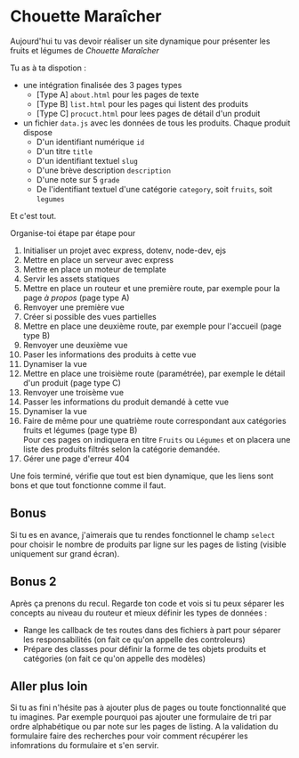 # Chouette Maraîcher

Aujourd'hui tu vas devoir réaliser un site dynamique pour présenter les fruits et légumes de _Chouette Maraîcher_

Tu as à ta dispotion :

- une intégration finalisée des 3 pages types
  - [Type A] `about.html` pour les pages de texte
  - [Type B] `list.html` pour les pages qui listent des produits
  - [Type C] `procuct.html` pour lees pages de détail d'un produit
- un fichier `data.js` avec les données de tous les produits. Chaque produit dispose
  - D'un identifiant numérique `id`
  - D'un titre `title`
  - D'un identifiant textuel `slug`
  - D'une brève description `description`
  - D'une note sur 5 `grade`
  - De l'identifiant textuel d'une catégorie `category`, soit `fruits`, soit `legumes`

Et c'est tout.

Organise-toi étape par étape pour

1. Initialiser un projet avec express, dotenv, node-dev, ejs
2. Mettre en place un serveur avec express
3. Mettre en place un moteur de template
4. Servir les assets statiques
5. Mettre en place un routeur et une première route, par exemple pour la page _à propos_ (page type A)
6. Renvoyer une première vue
7. Créer si possible des vues partielles
8. Mettre en place une deuxième route, par exemple pour l'accueil (page type B)
9. Renvoyer une deuxième vue
10. Paser les informations des produits à cette vue
11. Dynamiser la vue
12. Mettre en place une troisième route (paramétrée), par exemple le détail d'un produit (page type C)
13. Renvoyer une troisème vue
14. Passer les informations du produit demandé à cette vue
15. Dynamiser la vue
16. Faire de même pour une quatrième route correspondant aux catégories fruits et légumes (page type B)  
  Pour ces pages on indiquera en titre `Fruits` ou `Légumes` et on placera une liste des produits filtrés selon la catégorie demandée.
17. Gérer une page d'erreur 404

Une fois terminé, vérifie que tout est bien dynamique, que les liens sont bons et que tout fonctionne comme il faut.

## Bonus

Si tu es en avance, j'aimerais que tu rendes fonctionnel le champ `select` pour choisir le nombre de produits par ligne sur les pages de listing (visible uniquement sur grand écran).

## Bonus 2

Après ça prenons du recul. Regarde ton code et vois si tu peux séparer les concepts au niveau du routeur et mieux définir les types de données :

- Range les callback de tes routes dans des fichiers à part pour séparer les responsabilités (on fait ce qu'on appelle des controleurs)
- Prépare des classes pour définir la forme de tes objets produits et catégories (on fait ce qu'on appelle des modèles)

## Aller plus loin

Si tu as fini n'hésite pas à ajouter plus de pages ou toute fonctionnalité que tu imagines. Par exemple pourquoi pas ajouter une formulaire de tri par ordre alphabétique ou par note sur les pages de listing. A la validation du formulaire faire des recherches pour voir comment récupérer les infomrations du formulaire et s'en servir. 

